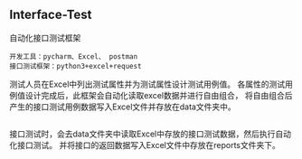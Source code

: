 ## Interface-Test
自动化接口测试框架

    开发工具：pycharm、Excel、 postman
    接口测试框架：python3+excel+request

测试人员在Excel中列出测试属性并为测试属性设计测试用例值。
各属性的测试用例值设计完成后，此框架会自动化读取excel数据并进行自由组合，
将自由组合后产生的接口测试用例数据写入Excel文件并存放在data文件夹中。

![]()

接口测试时，会去data文件夹中读取Excel中存放的接口测试数据，然后执行自动化接口测试。
并将接口的返回数据写入Excel文件中存放在reports文件夹下。
